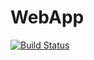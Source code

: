 # WebApp
[![Build Status](https://dev.azure.com/sonalichirme/agileproject/_apis/build/status/Devops7815.WebApp?branchName=main)](https://dev.azure.com/sonalichirme/agileproject/_build/latest?definitionId=7&branchName=main)
